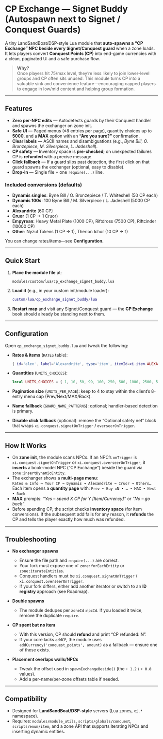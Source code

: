 # CP Exchange — Signet Buddy (Autospawn next to Signet / Conquest Guards)

A tiny LandSandBoat/DSP-style Lua module that **auto-spawns a “CP Exchange” NPC beside every Signet/Conquest guard** when a zone loads. It lets players convert **Conquest Points (CP)** into end-game currencies with a clean, paginated UI and a safe purchase flow.

> **Why?**  
> Once players hit 75/max level, they’re less likely to join lower-level groups and CP often sits unused. This module turns CP into a valuable sink and convenience feature—encouraging capped players to engage in low/mid content and helping group formation.

---

## Features

- **Zero per-NPC edits** — Autodetects guards by their Conquest handler and spawns the exchanger on zone init.  
- **Safe UI** — Paged menus (≤8 entries per page), quantity choices up to **5000**, and a **MAX** option with an **“Are you sure?”** confirmation.  
- **Clear labels** — ASCII names and disambiguations (e.g., *Byne Bill*, *O. Bronzepiece*, *M. Silverpiece*, *L. Jadeshell*).  
- **CP safety** — Inventory space is **pre-checked**; on unexpected failures CP is **refunded** with a precise message.  
- **Click fallback** — If a guard slips past detection, the first click on that guard spawns the exchanger (optional, easy to disable).  
- **Drop-in** — Single file + one `require(...)` line.

### Included conversions (defaults)

- **Dynamis singles**: Byne Bill / O. Bronzepiece / T. Whiteshell (50 CP each)  
- **Dynamis 100s**: 100 Byne Bill / M. Silverpiece / L. Jadeshell (5000 CP each)  
- **Alexandrite** (60 CP)  
- **Cruor** (1 CP → 1 Cruor)  
- **Empyrean**: Heavy Metal Plate (1000 CP), Riftdross (7500 CP), Riftcinder (10000 CP)  
- **Other**: Nyzul Tokens (1 CP → 1), Therion Ichor (10 CP → 1)

You can change rates/items—see **Configuration**.

---

## Quick Start

1. **Place the module file** at:

   ```
   modules/custom/lua/cp_exchange_signet_buddy.lua
   ```

2. **Load it** (e.g., in your custom init/module loader):

   ```lua
   custom/lua/cp_exchange_signet_buddy/lua
   ```

3. **Restart map** and visit any Signet/Conquest guard — the **CP Exchange** book should already be standing next to them.

---

## Configuration

Open `cp_exchange_signet_buddy.lua` and tweak the following:

- **Rates & items** (`RATES` table):
  ```lua
  { id='alex', label='Alexandrite', type='item', itemId=xi.item.ALEXANDRITE, cp_per_unit=60 }
  ```

- **Quantities** (`UNITS_CHOICES`):
  ```lua
  local UNITS_CHOICES = { 1, 10, 50, 99, 100, 250, 500, 1000, 2500, 5000 }
  ```

- **Pagination size** (`UNITS_PER_PAGE`): keep to 4 to stay within the client’s 8-entry menu cap (Prev/Next/MAX/Back).

- **Name fallback** (`GUARD_NAME_PATTERNS`): optional; handler-based detection is primary.

- **Disable click fallback** (optional): remove the “Optional safety net” block that wraps `xi.conquest.signetOnTrigger` / `overseerOnTrigger`.

---

## How It Works

- On **zone init**, the module scans NPCs. If an NPC’s `onTrigger` is `xi.conquest.signetOnTrigger` or `xi.conquest.overseerOnTrigger`, it **inserts** a book-model NPC (“CP Exchange”) beside the guard via `zone:insertDynamicEntity`.
- The exchanger shows a **multi-page menu**:  
  `Rates & Info → Your CP → Dynamis → Alexandrite → Cruor → Others…`  
  Each item opens a **quantity page** with: `Prev • Buy xN • … • MAX • Next • Back`.
- **MAX** prompts: *“Yes – spend X CP for Y [Item/Currency]”* or *“No – go back”*.
- Before spending CP, the script checks **inventory space** (for item conversions). If the subsequent add fails for any reason, it **refunds** the CP and tells the player exactly how much was refunded.

---

## Troubleshooting

- **No exchanger spawns**
  - Ensure the file path and `require(...)` are correct.
  - Your fork must expose one of `zone:forEachEntity` or `zone:iterateEntities`.
  - Conquest handlers must be `xi.conquest.signetOnTrigger` / `xi.conquest.overseerOnTrigger`.
  - If your fork differs, either add another iterator or switch to an **ID registry** approach (see Roadmap).

- **Double spawns**
  - The module dedupes per `zoneId:npcId`. If you loaded it twice, remove the duplicate `require`.

- **CP spent but no item**
  - With this version, CP should **refund** and print “CP refunded: N”.
  - If your core lacks `addCP`, the module uses `addCurrency('conquest_points', amount)` as a fallback — ensure one of those exists.

- **Placement overlaps walls/NPCs**
  - Tweak the offset used in `spawnExchangeBeside()` (the `+ 1.2` / `+ 0.8` values).
  - Add a per-name/per-zone offsets table if needed.

---

## Compatibility

- Designed for **LandSandBoat/DSP-style** servers (Lua zones, `xi.*` namespace).
- Requires: `modules/module_utils`, `scripts/globals/conquest`, `scripts/enum/item`, and a zone API that supports iterating NPCs and inserting dynamic entities.
